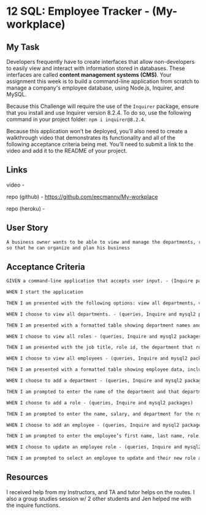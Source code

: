 # 12 SQL: Employee Tracker - (My-workplace)

## My Task

Developers frequently have to create interfaces that allow non-developers to easily view and interact with information stored in databases. These interfaces are called **content management systems (CMS)**. Your assignment this week is to build a command-line application from scratch to manage a company's employee database, using Node.js, Inquirer, and MySQL.

Because this Challenge will require the use of the `Inquirer` package, ensure that you install and use Inquirer version 8.2.4. To do so, use the following command in your project folder: `npm i inquirer@8.2.4`.

Because this application won’t be deployed, you’ll also need to create a walkthrough video that demonstrates its functionality and all of the following acceptance criteria being met. You’ll need to submit a link to the video and add it to the README of your project.

## Links

video - 

repo (github) - https://github.com/eecmanny/My-workplace

repo (heroku) - 


## User Story

```md
A business owner wants to be able to view and manage the departments, roles, and employees in my company
so that he can organize and plan his business
```

## Acceptance Criteria

```md
GIVEN a command-line application that accepts user input. - (Inquire packages)

WHEN I start the application

THEN I am presented with the following options: view all departments, view all roles, view all employees, add a department, add a role, add an employee, and update an employee role. - (Inquire and mysql2 packages)

WHEN I choose to view all departments. - (queries, Inquire and mysql2 packages)

THEN I am presented with a formatted table showing department names and department ids - (queries, Inquire and mysql2 packages)

WHEN I choose to view all roles - (queries, Inquire and mysql2 packages)

THEN I am presented with the job title, role id, the department that role belongs to, and the salary for that role - (queries, Inquire and mysql2 packages)

WHEN I choose to view all employees - (queries, Inquire and mysql2 packages)

THEN I am presented with a formatted table showing employee data, including employee ids, first names, last names, job titles, departments, salaries, and managers that the employees report to - (queries, Inquire and mysql2 packages)

WHEN I choose to add a department - (queries, Inquire and mysql2 packages)

THEN I am prompted to enter the name of the department and that department is added to the database - (queries, Inquire and mysql2 packages)

WHEN I choose to add a role - (queries, Inquire and mysql2 packages)

THEN I am prompted to enter the name, salary, and department for the role and that role is added to the database - (queries, Inquire and mysql2 packages)

WHEN I choose to add an employee - (queries, Inquire and mysql2 packages)

THEN I am prompted to enter the employee’s first name, last name, role, and manager, and that employee is added to the database - (queries, Inquire and mysql2 packages)

WHEN I choose to update an employee role - (queries, Inquire and mysql2 packages)

THEN I am prompted to select an employee to update and their new role and this information is updated in the database. - (queries, Inquire and mysql2 packages)
```


## Resources

I received help from my Instructors, and TA and tutor helps on the routes. I also a group studies session w/ 2 other students and Jen helped me with the inquire functions.
